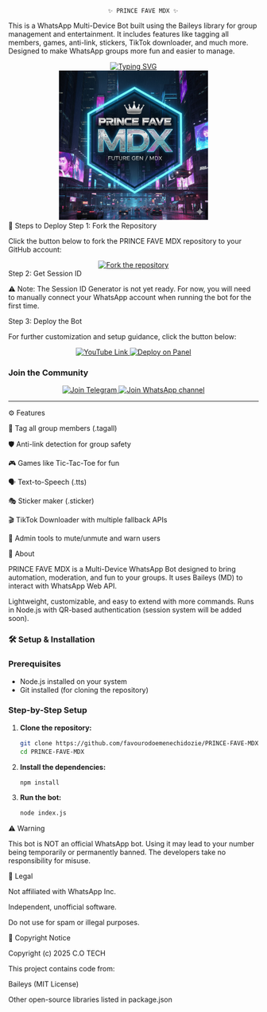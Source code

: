                                 ✨ PRINCE FAVE MDX ✨

This is a WhatsApp Multi-Device Bot built using the Baileys library for group management and entertainment.
It includes features like tagging all members, games, anti-link, stickers, TikTok downloader, and much more.
Designed to make WhatsApp groups more fun and easier to manage.

<div align="center"> <a href="https://git.io/typing-svg"> <img src="https://readme-typing-svg.demolab.com?font=Ribeye&size=50&pause=1000&color=33ff00&center=true&width=910&height=100&lines=PRINCE+FAVE+MDX;Multi+Device+Whatsapp+Bot;Coded+By+Prince+Fave" alt="Typing SVG" /> </a> </div> <div align="center"> <img src="https://github.com/favourodoemenechidozie/PRINCE-FAVE-MDX/blob/main/assets/princefave.png" alt="Prince Fave MDX" height="300"> </div>
🚀 Steps to Deploy
Step 1: Fork the Repository

Click the button below to fork the PRINCE FAVE MDX repository to your GitHub account:

<div align="center"> <a href="https://github.com/favourodoemenechidozie/PRINCE-FAVE-MDX/fork"> <img src="https://img.shields.io/badge/Fork-Repository-blue?style=for-the-badge" alt="Fork the repository"/> </a> </div>
Step 2: Get Session ID

⚠️ Note: The Session ID Generator is not yet ready.
For now, you will need to manually connect your WhatsApp account when running the bot for the first time.

Step 3: Deploy the Bot

For further customization and setup guidance, click the button below:

<div align="center">
  <a href="https://youtube.com/@cotech-1?si=XGEDdFrQOm3QaZpq">
    <img src="https://img.shields.io/badge/Deploy Tutorial-dc3545?style=for-the-badge&logo=youtube" alt="YouTube Link"/>
  </a>
  <a href="https://bot-hosting.net/?aff=1068419752923508776">
    <img src="https://img.shields.io/badge/Deploy on Panel-28a745?style=for-the-badge" alt="Deploy on Panel"/>
  </a>
</div>



### Join the Community

<div align="center">
  <a href="https://t.me/COtech001">
    <img src="https://img.shields.io/badge/Join%20Telegram-0078E7?style=for-the-badge&logo=telegram&logoColor=white" alt="Join Telegram"/>
  </a>
  <a href=" https://whatsapp.com/channel/0029Vb77pP4A89Mje20udJ32">
    <img src="https://img.shields.io/badge/Join%20WhatsApp-25D366?style=for-the-badge&logo=whatsapp&logoColor=white" alt="Join WhatsApp channel"/>
  </a>
</div>

---

⚙️ Features

🚀 Tag all group members (.tagall)

🛡️ Anti-link detection for group safety

🎮 Games like Tic-Tac-Toe for fun

🗣️ Text-to-Speech (.tts)

🎭 Sticker maker (.sticker)

🎬 TikTok Downloader with multiple fallback APIs

🔧 Admin tools to mute/unmute and warn users

📖 About

PRINCE FAVE MDX is a Multi-Device WhatsApp Bot designed to bring automation, moderation, and fun to your groups.
It uses Baileys (MD) to interact with WhatsApp Web API.

Lightweight, customizable, and easy to extend with more commands.
Runs in Node.js with QR-based authentication (session system will be added soon).

### 🛠️ Setup & Installation

### Prerequisites

- Node.js installed on your system
- Git installed (for cloning the repository)

### Step-by-Step Setup

1. **Clone the repository:**

    ```bash
    git clone https://github.com/favourodoemenechidozie/PRINCE-FAVE-MDX.git
    cd PRINCE-FAVE-MDX
    ```

2. **Install the dependencies:**

    ```bash
    npm install
    ```

3. **Run the bot:**

    ```bash
    node index.js
    ```


⚠️ Warning

This bot is NOT an official WhatsApp bot.
Using it may lead to your number being temporarily or permanently banned.
The developers take no responsibility for misuse.

📝 Legal

Not affiliated with WhatsApp Inc.

Independent, unofficial software.

Do not use for spam or illegal purposes.

📜 Copyright Notice

Copyright (c) 2025 C.O TECH

This project contains code from:

Baileys
 (MIT License)

Other open-source libraries listed in package.json